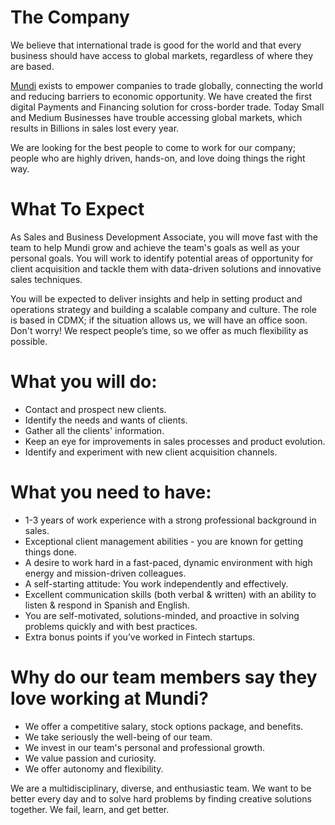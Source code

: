 # The Company
We believe that international trade is good for the world and that every business should have access to global markets, regardless of where they are based.

[Mundi](http://mundi.io/) exists to empower companies to trade globally, connecting the world and reducing barriers to economic opportunity. We have created the first digital Payments and Financing solution for cross-border trade. Today Small and Medium Businesses have trouble accessing global markets, which results in Billions in sales lost every year.

We are looking for the best people to come to work for our company; people who are highly driven, hands-on, and love doing things the right way.

# What To Expect
As Sales and Business Development Associate, you will move fast with the team to help Mundi grow and achieve the team's goals as well as your personal goals. You will work to identify potential areas of opportunity for client acquisition and tackle them with data-driven solutions and innovative sales techniques.

You will be expected to deliver insights and help in setting product and operations strategy and building a scalable company and culture. The role is based in CDMX; if the situation allows us, we will have an office soon. Don't worry! We respect people’s time, so we offer as much flexibility as possible.

# What you will do:
* Contact and prospect new clients.
* Identify the needs and wants of clients.
* Gather all the clients' information.
* Keep an eye for improvements in sales processes and product evolution.
* Identify and experiment with new client acquisition channels.

# What you need to have:
* 1-3 years of work experience with a strong professional background in sales.
* Exceptional client management abilities - you are known for getting things done.
* A desire to work hard in a fast-paced, dynamic environment with high energy and mission-driven colleagues.
* A self-starting attitude: You work independently and effectively.
* Excellent communication skills (both verbal & written) with an ability to listen & respond in Spanish and English.
* You are self-motivated, solutions-minded, and proactive in solving problems quickly and with best practices.
* Extra bonus points if you’ve worked in Fintech startups.

# Why do our team members say they love working at Mundi?
* We offer a competitive salary, stock options package, and benefits.
* We take seriously the well-being of our team.
* We invest in our team's personal and professional growth.
* We value passion and curiosity.
* We offer autonomy and flexibility.

We are a multidisciplinary, diverse, and enthusiastic team. We want to be better every day and to solve hard problems by finding creative solutions together. We fail, learn, and get better.
